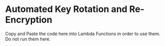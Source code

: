 # Automated Key Rotation and Re-Encryption
Copy and Paste the code here into Lambda Functions in order to use them. Do not run them here.
